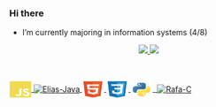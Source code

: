 ### Hi there 

- I’m currently majoring in information systems (4/8)

<div align="center">
  <a href="https://www.linkedin.com/in/elias-de-souza/">
  <img height="180em" src="https://github-readme-stats.vercel.app/api?username=EliasGabrielSA&show_icons=true&theme=dark&include_all_commits=true&count_private=true"/>
  <img height="180em" src="https://github-readme-stats.vercel.app/api/top-langs/?username=EliasGabrielSA&layout=compact&langs_count=7&theme=dark"/>
</div>

##

<div style="display: inline_block"><br>
  <img align="center" alt="Elias-Js" height="30" width="40" src="https://raw.githubusercontent.com/devicons/devicon/master/icons/javascript/javascript-plain.svg">
  <img align="center" alt="Elias-Java" height="30" width="40" src="https://encrypted-tbn0.gstatic.com/images?q=tbn:ANd9GcRUdN8qMvmDwrXtai5OMkAQEb2D_6XBsOJO9IXcvRUAHmM8wAyYJm6SR27T-S_wFjTkjVo&usqp=CAU">
  <img align="center" alt="Elias-HTML" height="30" width="40" src="https://raw.githubusercontent.com/devicons/devicon/master/icons/html5/html5-original.svg">
  <img align="center" alt="Elias-CSS" height="30" width="40" src="https://raw.githubusercontent.com/devicons/devicon/master/icons/css3/css3-original.svg">
  <img align="center" alt="Elias-Python" height="30" width="40" src="https://raw.githubusercontent.com/devicons/devicon/master/icons/python/python-original.svg">
  <img rel="stylesheet" href="https://cdn.jsdelivr.net/gh/devicons/devicon@v2.15.1/devicon.min.css">
  <img align="center" alt="Rafa-C" height="30" width="40" src="https://img.shields.io/badge/C-00599C?style=for-the-badge&logo=c&logoColor=white">
</div>
